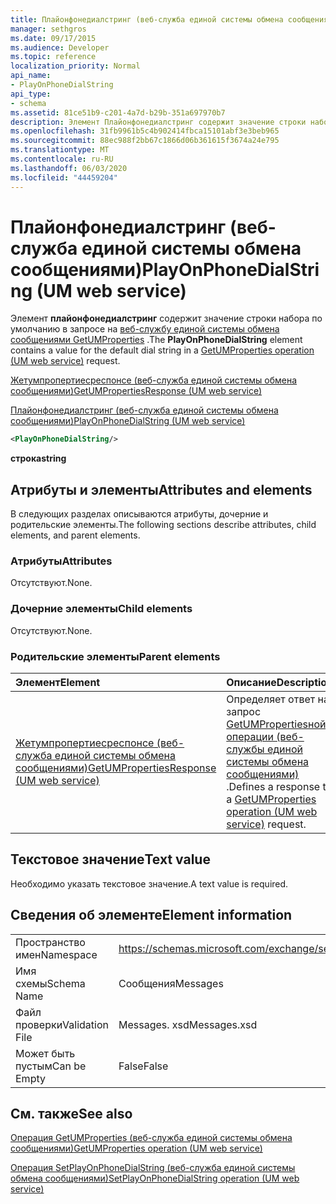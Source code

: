 ```yaml
---
title: Плайонфонедиалстринг (веб-служба единой системы обмена сообщениями)
manager: sethgros
ms.date: 09/17/2015
ms.audience: Developer
ms.topic: reference
localization_priority: Normal
api_name:
- PlayOnPhoneDialString
api_type:
- schema
ms.assetid: 81ce51b9-c201-4a7d-b29b-351a697970b7
description: Элемент Плайонфонедиалстринг содержит значение строки набора по умолчанию в запросе на веб-службу единой системы обмена сообщениями GetUMProperties.
ms.openlocfilehash: 31fb9961b5c4b902414fbca15101abf3e3beb965
ms.sourcegitcommit: 88ec988f2bb67c1866d06b361615f3674a24e795
ms.translationtype: MT
ms.contentlocale: ru-RU
ms.lasthandoff: 06/03/2020
ms.locfileid: "44459204"
---
```

# <a name="playonphonedialstring-um-web-service"></a><span data-ttu-id="20465-103">Плайонфонедиалстринг (веб-служба единой системы обмена сообщениями)</span><span class="sxs-lookup"><span data-stu-id="20465-103">PlayOnPhoneDialString (UM web service)</span></span>

<span data-ttu-id="20465-104">Элемент **плайонфонедиалстринг** содержит значение строки набора по умолчанию в запросе на [веб-службу единой системы обмена сообщениями GetUMProperties](getumproperties-operation-um-web-service.md) .</span><span class="sxs-lookup"><span data-stu-id="20465-104">The **PlayOnPhoneDialString** element contains a value for the default dial string in a [GetUMProperties operation (UM web service)](getumproperties-operation-um-web-service.md) request.</span></span> 
  
[<span data-ttu-id="20465-105">Жетумпропертиесреспонсе (веб-служба единой системы обмена сообщениями)</span><span class="sxs-lookup"><span data-stu-id="20465-105">GetUMPropertiesResponse (UM web service)</span></span>](getumpropertiesresponse-um-web-service.md)
  
[<span data-ttu-id="20465-106">Плайонфонедиалстринг (веб-служба единой системы обмена сообщениями)</span><span class="sxs-lookup"><span data-stu-id="20465-106">PlayOnPhoneDialString (UM web service)</span></span>](playonphonedialstring-um-web-service.md)
  
```xml
<PlayOnPhoneDialString/>
```

 <span data-ttu-id="20465-107">**строка**</span><span class="sxs-lookup"><span data-stu-id="20465-107">**string**</span></span>
## <a name="attributes-and-elements"></a><span data-ttu-id="20465-108">Атрибуты и элементы</span><span class="sxs-lookup"><span data-stu-id="20465-108">Attributes and elements</span></span>

<span data-ttu-id="20465-109">В следующих разделах описываются атрибуты, дочерние и родительские элементы.</span><span class="sxs-lookup"><span data-stu-id="20465-109">The following sections describe attributes, child elements, and parent elements.</span></span>
  
### <a name="attributes"></a><span data-ttu-id="20465-110">Атрибуты</span><span class="sxs-lookup"><span data-stu-id="20465-110">Attributes</span></span>

<span data-ttu-id="20465-111">Отсутствуют.</span><span class="sxs-lookup"><span data-stu-id="20465-111">None.</span></span>
  
### <a name="child-elements"></a><span data-ttu-id="20465-112">Дочерние элементы</span><span class="sxs-lookup"><span data-stu-id="20465-112">Child elements</span></span>

<span data-ttu-id="20465-113">Отсутствуют.</span><span class="sxs-lookup"><span data-stu-id="20465-113">None.</span></span>
  
### <a name="parent-elements"></a><span data-ttu-id="20465-114">Родительские элементы</span><span class="sxs-lookup"><span data-stu-id="20465-114">Parent elements</span></span>

|<span data-ttu-id="20465-115">**Элемент**</span><span class="sxs-lookup"><span data-stu-id="20465-115">**Element**</span></span>|<span data-ttu-id="20465-116">**Описание**</span><span class="sxs-lookup"><span data-stu-id="20465-116">**Description**</span></span>|
|:-----|:-----|
|[<span data-ttu-id="20465-117">Жетумпропертиесреспонсе (веб-служба единой системы обмена сообщениями)</span><span class="sxs-lookup"><span data-stu-id="20465-117">GetUMPropertiesResponse (UM web service)</span></span>](getumpropertiesresponse-um-web-service.md) <br/> |<span data-ttu-id="20465-118">Определяет ответ на запрос [GetUMPropertiesной операции (веб-службы единой системы обмена сообщениями)](getumproperties-operation-um-web-service.md) .</span><span class="sxs-lookup"><span data-stu-id="20465-118">Defines a response to a [GetUMProperties operation (UM web service)](getumproperties-operation-um-web-service.md) request.</span></span>  <br/> |
   
## <a name="text-value"></a><span data-ttu-id="20465-119">Текстовое значение</span><span class="sxs-lookup"><span data-stu-id="20465-119">Text value</span></span>

<span data-ttu-id="20465-120">Необходимо указать текстовое значение.</span><span class="sxs-lookup"><span data-stu-id="20465-120">A text value is required.</span></span>
  
## <a name="element-information"></a><span data-ttu-id="20465-121">Сведения об элементе</span><span class="sxs-lookup"><span data-stu-id="20465-121">Element information</span></span>

|||
|:-----|:-----|
|<span data-ttu-id="20465-122">Пространство имен</span><span class="sxs-lookup"><span data-stu-id="20465-122">Namespace</span></span>  <br/> |https://schemas.microsoft.com/exchange/services/2006/messages  <br/> |
|<span data-ttu-id="20465-123">Имя схемы</span><span class="sxs-lookup"><span data-stu-id="20465-123">Schema Name</span></span>  <br/> |<span data-ttu-id="20465-124">Сообщения</span><span class="sxs-lookup"><span data-stu-id="20465-124">Messages</span></span>  <br/> |
|<span data-ttu-id="20465-125">Файл проверки</span><span class="sxs-lookup"><span data-stu-id="20465-125">Validation File</span></span>  <br/> |<span data-ttu-id="20465-126">Messages. xsd</span><span class="sxs-lookup"><span data-stu-id="20465-126">Messages.xsd</span></span>  <br/> |
|<span data-ttu-id="20465-127">Может быть пустым</span><span class="sxs-lookup"><span data-stu-id="20465-127">Can be Empty</span></span>  <br/> |<span data-ttu-id="20465-128">False</span><span class="sxs-lookup"><span data-stu-id="20465-128">False</span></span>  <br/> |
   
## <a name="see-also"></a><span data-ttu-id="20465-129">См. также</span><span class="sxs-lookup"><span data-stu-id="20465-129">See also</span></span>



[<span data-ttu-id="20465-130">Операция GetUMProperties (веб-служба единой системы обмена сообщениями)</span><span class="sxs-lookup"><span data-stu-id="20465-130">GetUMProperties operation (UM web service)</span></span>](getumproperties-operation-um-web-service.md)
  
[<span data-ttu-id="20465-131">Операция SetPlayOnPhoneDialString (веб-служба единой системы обмена сообщениями)</span><span class="sxs-lookup"><span data-stu-id="20465-131">SetPlayOnPhoneDialString operation (UM web service)</span></span>](setplayonphonedialstring-operation-um-web-service.md)

